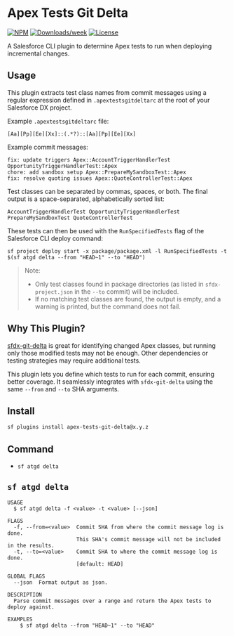 # Apex Tests Git Delta

[![NPM](https://img.shields.io/npm/v/apex-tests-git-delta.svg?label=apex-tests-git-delta)](https://www.npmjs.com/package/apex-tests-git-delta) [![Downloads/week](https://img.shields.io/npm/dw/apex-tests-git-delta.svg)](https://npmjs.org/package/apex-tests-git-delta) [![License](https://img.shields.io/badge/License-MIT-yellow.svg)](https://raw.githubusercontent.com/mcarvin8/apex-tests-git-delta/main/LICENSE.md)

A Salesforce CLI plugin to determine Apex tests to run when deploying incremental changes.

## Usage

This plugin extracts test class names from commit messages using a regular expression defined in `.apextestsgitdeltarc` at the root of your Salesforce DX project.

Example `.apextestsgitdeltarc` file:

```
[Aa][Pp][Ee][Xx]::(.*?)::[Aa][Pp][Ee][Xx]
```

Example commit messages:

```
fix: update triggers Apex::AccountTriggerHandlerTest OpportunityTriggerHandlerTest::Apex  
chore: add sandbox setup Apex::PrepareMySandboxTest::Apex  
fix: resolve quoting issues Apex::QuoteControllerTest::Apex  
```

Test classes can be separated by commas, spaces, or both. The final output is a space-separated, alphabetically sorted list:

```
AccountTriggerHandlerTest OpportunityTriggerHandlerTest PrepareMySandboxTest QuoteControllerTest  
```

These tests can then be used with the `RunSpecifiedTests` flag of the Salesforce CLI deploy command:

```
sf project deploy start -x package/package.xml -l RunSpecifiedTests -t $(sf atgd delta --from "HEAD~1" --to "HEAD")
```

> Note:
>	- Only test classes found in package directories (as listed in `sfdx-project.json` in the `--to` commit) will be included.
>	- If no matching test classes are found, the output is empty, and a warning is printed, but the command does not fail.

## Why This Plugin?

[sfdx-git-delta](https://github.com/scolladon/sfdx-git-delta) is great for identifying changed Apex classes, but running only those modified tests may not be enough. Other dependencies or testing strategies may require additional tests.

This plugin lets you define which tests to run for each commit, ensuring better coverage. It seamlessly integrates with `sfdx-git-delta` using the same `--from` and `--to` SHA arguments.

## Install

```bash
sf plugins install apex-tests-git-delta@x.y.z
```

## Command

- `sf atgd delta`

## `sf atgd delta`

```
USAGE
  $ sf atgd delta -f <value> -t <value> [--json]

FLAGS
  -f, --from=<value>  Commit SHA from where the commit message log is done. 
                      This SHA's commit message will not be included in the results.
  -t, --to=<value>    Commit SHA to where the commit message log is done.
                      [default: HEAD]

GLOBAL FLAGS
  --json  Format output as json.

DESCRIPTION
  Parse commit messages over a range and return the Apex tests to deploy against.

EXAMPLES
    $ sf atgd delta --from "HEAD~1" --to "HEAD"
```
